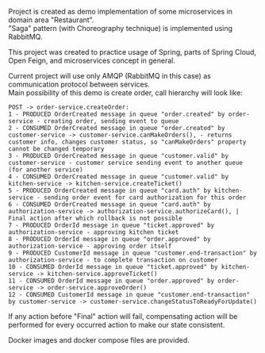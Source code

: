 Project is created as demo implementation of some microservices in domain area "Restaurant".
<br>
"Saga" pattern (with Choreography technique) is implemented using RabbitMQ.

This project was created to practice usage of
Spring, parts of Spring Cloud, Open Feign, and microservices concept in general.

Current project will use only AMQP (RabbitMQ in this case) as communication protocol between services.
<br>
Main possibility of this demo is create order, call hierarchy will look like:
<br>

    POST -> order-service.createOrder:
    1 - PRODUCED OrderCreated message in queue "order.created" by order-service - creating order, sending event to queue
    2 - CONSUMED OrderCreated message in queue "order.created" by customer-service -> customer-service.canMakeOrders(), - returns customer info, changes customer status, so "canMakeOrders" property cannot be changed temporary
    3 - PRODUCED OrderCreated message in queue "customer.valid" by customer-service - customer service sending event to another queue (for another service)
    4 - CONSUMED OrderCreated message in queue "customer.valid" by kitchen-service -> kitchen-service.createTicket()
    5 - PRODUCED OrderCreated message in queue "card.auth" by kitchen-service - sending order event for card authorization for this order
    6 - CONSUMED OrderCreated message in queue "card.auth" by authorization-service -> authorization-service.authorizeCard(), | Final action after which rollback is not possible
    7 - PRODUCED OrderId message in queue "ticket.approved" by authorization-service - approving kitchen ticket
    8 - PRODUCED OrderId message in queue "order.approved" by authorization-service - approving order itself
    9 - PRODUCED CustomerId message in queue "customer.end-transaction" by authorization-service - to complete transaction on customer
    10 - CONSUMED OrderId message in queue "ticket.approved" by kitchen-service -> kitchen-service.approveTicket()
    11 - CONSUMED OrderId message in queue "order.approved" by order-service -> order-service.approveOrder()
    12 - CONSUMED CustomerId message in queue "customer.end-transaction" by customer-service -> customer-service.changeStatusToReadyForUpdate()

If any action before "Final" action will fail, compensating action will be performed for every occurred action to make our state consistent.

Docker images and docker compose files are provided.
